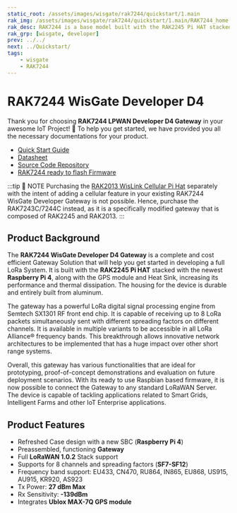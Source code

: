 ```yaml
---
static_root: /assets/images/wisgate/rak7244/quickstart/1.main
rak_img: /assets/images/wisgate/rak7244/quickstart/1.main/RAK7244_home.png
rak_desc: RAK7244 is a base model built with the RAK2245 Pi HAT stacked with the newest Raspberry Pi 4, along with the GPS module and heat sink, which increase the performance and thermal dissipation. With its ready to use Raspbian based firmware, it is easy to connect the gateway to any standard LoRaWAN Server. Thus, the device is capable of tackling applications related to Smart Grids, Intelligent Farms, and other IoT Enterprise applications.
rak_grp: [wisgate, developer]
prev: ../../
next: ../Quickstart/
tags:
    - wisgate
    - RAK7244
---
```


# RAK7244 WisGate Developer D4
Thank you for choosing **RAK7244 LPWAN Developer D4 Gateway** in your awesome IoT Project! 🎉 To help you get started, we have provided you all the necessary documentations for your product.

* [Quick Start Guide](../Quickstart/)
* [Datasheet](../Datasheet/)
* [Source Code Repository](https://github.com/RAKWireless/rak_common_for_gateway)
* [RAK7244 ready to flash Firmware](https://downloads.rakwireless.com/LoRa/Developer-LoRaWAN-Gateway-RAK7244%26RAK7244P/Firmware/RAK7244_Latest_Firmware.zip)


:::tip 📝 NOTE
Purchasing the [RAK2013 WisLink Cellular Pi Hat](../../RAK2013) separately with the intent of adding a cellular feature in your existing RAK7244 WisGate Developer Gateway is not possible. Hence, purchase the RAK7243C/7244C instead, as it is a specifically modified gateway that is composed of RAK2245 and RAK2013.
:::

## Product Background

The **RAK7244 WisGate Developer D4 Gateway** is a complete and cost efficient Gateway Solution that will help you get started in developing a full LoRa System. It is built with the **RAK2245 Pi HAT** stacked with the newest **Raspberry Pi 4**, along with the GPS module and Heat Sink, increasing its performance and thermal dissipation. The housing for the device is durable and entirely built from aluminum.

The gateway has a powerful LoRa digital signal processing engine from Semtech SX1301 RF front end chip. It is capable of receiving up to 8 LoRa packets simultaneously sent with different spreading factors on different channels. It is available in multiple variants to be accessible in all LoRa Alliance® frequency bands. This breakthrough allows innovative network architectures to be implemented that has a huge impact over other short range systems.

Overall, this gateway has various functionalities that are ideal for prototyping, proof-of-concept demonstrations and evaluation on future deployment scenarios. With its ready to use Raspbian based firmware, it is now possible to connect the Gateway to any standard LoRaWAN Server. The device is capable of tackling applications related to Smart Grids, Intelligent Farms and other IoT Enterprise applications.


## Product Features

- Refreshed Case design with a new SBC (**Raspberry Pi 4**)
- Preassembled, functioning **Gateway**
- Full **LoRaWAN 1.0.2** Stack support
- Supports for 8 channels and spreading factors (**SF7-SF12**)
- Frequency band support: EU433, CN470, RU864, IN865, EU868, US915, AU915, KR920, AS923
- Tx Power: **27 dBm Max**
- Rx Sensitivity: **-139dBm**
- Integrates **Ublox MAX-7Q GPS module**


